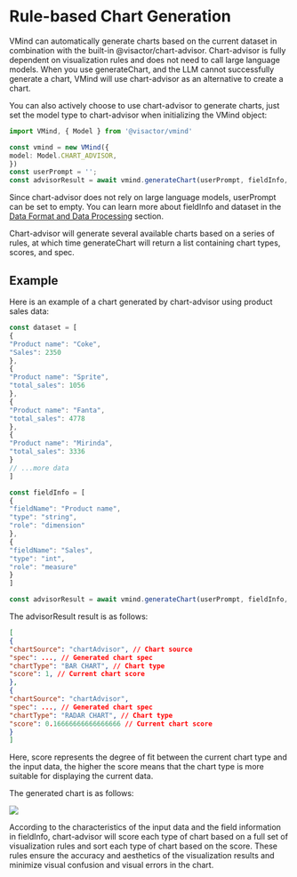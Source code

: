# Rule-based Chart Generation
VMind can automatically generate charts based on the current dataset in combination with the built-in @visactor/chart-advisor. Chart-advisor is fully dependent on visualization rules and does not need to call large language models. When you use generateChart, and the LLM cannot successfully generate a chart, VMind will use chart-advisor as an alternative to create a chart.

You can also actively choose to use chart-advisor to generate charts, just set the model type to chart-advisor when initializing the VMind object:
```ts
import VMind, { Model } from '@visactor/vmind'

const vmind = new VMind({
model: Model.CHART_ADVISOR,
})
const userPrompt = '';
const advisorResult = await vmind.generateChart(userPrompt, fieldInfo, dataset);
```
Since chart-advisor does not rely on large language models, userPrompt can be set to empty.
You can learn more about fieldInfo and dataset in the [Data Format and Data Processing](./Data_Process) section.

Chart-advisor will generate several available charts based on a series of rules, at which time generateChart will return a list containing chart types, scores, and spec.

## Example
Here is an example of a chart generated by chart-advisor using product sales data:

```ts
const dataset = [
{
"Product name": "Coke",
"Sales": 2350
},
{
"Product name": "Sprite",
"total_sales": 1056
},
{
"Product name": "Fanta",
"total_sales": 4778
},
{
"Product name": "Mirinda",
"total_sales": 3336
}
// ...more data
]

const fieldInfo = [
{
"fieldName": "Product name",
"type": "string",
"role": "dimension"
},
{
"fieldName": "Sales",
"type": "int",
"role": "measure"
}
]

const advisorResult = await vmind.generateChart(userPrompt, fieldInfo, dataset);

```
The advisorResult result is as follows:
```json
[
{
"chartSource": "chartAdvisor", // Chart source
"spec": ..., // Generated chart spec
"chartType": "BAR CHART", // Chart type
"score": 1, // Current chart score
},
{
"chartSource": "chartAdvisor",
"spec": ..., // Generated chart spec
"chartType": "RADAR CHART", // Chart type
"score": 0.16666666666666666 // Current chart score
}
]
```

Here, score represents the degree of fit between the current chart type and the input data, the higher the score means that the chart type is more suitable for displaying the current data.


The generated chart is as follows:

![](https://lf9-dp-fe-cms-tos.byteorg.com/obj/bit-cloud/vmind/tutorials/VMind_advisor.png)

According to the characteristics of the input data and the field information in fieldInfo, chart-advisor will score each type of chart based on a full set of visualization rules and sort each type of chart based on the score. These rules ensure the accuracy and aesthetics of the visualization results and minimize visual confusion and visual errors in the chart.
